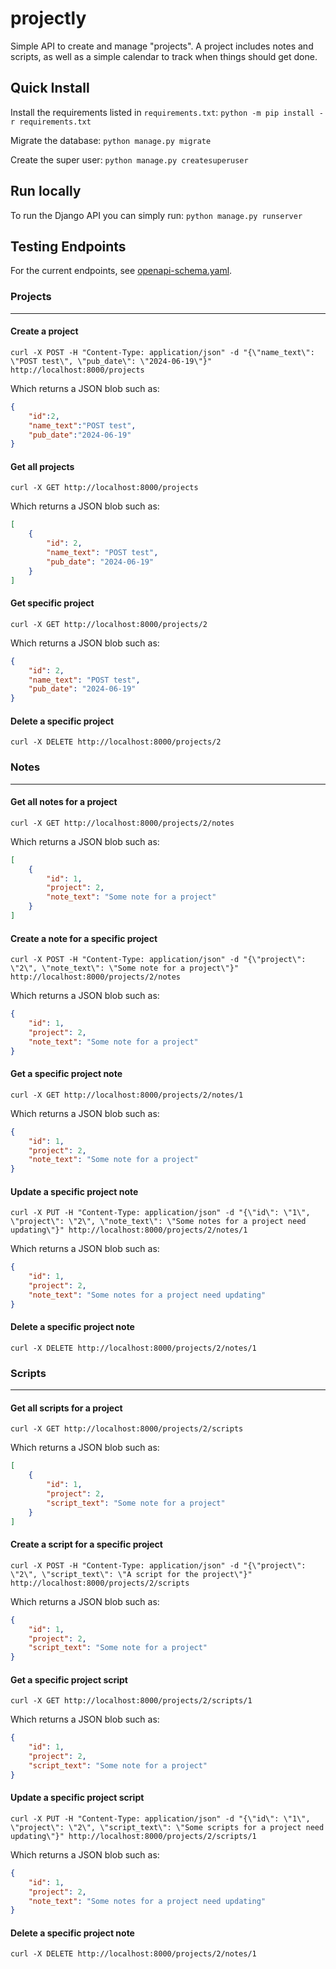# projectly
Simple API to create and manage "projects". A project includes notes and scripts, as well as a simple calendar to track when things should get done.

## Quick Install
Install the requirements listed in `requirements.txt`: `python -m pip install -r requirements.txt`

Migrate the database: `python manage.py migrate`

Create the super user: `python manage.py createsuperuser`
## Run locally
To run the Django API you can simply run: `python manage.py runserver`
## Testing Endpoints
For the current endpoints, see [openapi-schema.yaml](./openapi-schema.yaml).


### Projects
***
#### Create a project
```
curl -X POST -H "Content-Type: application/json" -d "{\"name_text\": \"POST test\", \"pub_date\": \"2024-06-19\"}" http://localhost:8000/projects
```

Which returns a JSON blob such as:

```json
{
    "id":2,
    "name_text":"POST test",
    "pub_date":"2024-06-19"
}
```


#### Get all projects
```curl -X GET http://localhost:8000/projects```

Which returns a JSON blob such as:

```json
[
    {
        "id": 2,
        "name_text": "POST test",
        "pub_date": "2024-06-19"
    }
]
```


#### Get specific project
```curl -X GET http://localhost:8000/projects/2```

Which returns a JSON blob such as:

```json
{
    "id": 2,
    "name_text": "POST test",
    "pub_date": "2024-06-19"
}
```

#### Delete a specific project
```curl -X DELETE http://localhost:8000/projects/2```


### Notes
***
#### Get all notes for a project
```curl -X GET http://localhost:8000/projects/2/notes```

Which returns a JSON blob such as:

```json
[
    {
        "id": 1,
        "project": 2,
        "note_text": "Some note for a project"
    }
]
```

#### Create a note for a specific project
```
curl -X POST -H "Content-Type: application/json" -d "{\"project\": \"2\", \"note_text\": \"Some note for a project\"}" http://localhost:8000/projects/2/notes
```


Which returns a JSON blob such as:

```json
{
    "id": 1,
    "project": 2,
    "note_text": "Some note for a project"
}
```

#### Get a specific project note
```curl -X GET http://localhost:8000/projects/2/notes/1```

Which returns a JSON blob such as:

```json
{
    "id": 1,
    "project": 2,
    "note_text": "Some note for a project"
}
```

#### Update a specific project note
```
curl -X PUT -H "Content-Type: application/json" -d "{\"id\": \"1\", \"project\": \"2\", \"note_text\": \"Some notes for a project need updating\"}" http://localhost:8000/projects/2/notes/1
```

Which returns a JSON blob such as:

```json
{
    "id": 1,
    "project": 2,
    "note_text": "Some notes for a project need updating"
}
```

#### Delete a specific project note

```curl -X DELETE http://localhost:8000/projects/2/notes/1```


### Scripts
***
#### Get all scripts for a project

```curl -X GET http://localhost:8000/projects/2/scripts```

Which returns a JSON blob such as:

```json
[
    {
        "id": 1,
        "project": 2,
        "script_text": "Some note for a project"
    }
]
```

#### Create a script for a specific project

```
curl -X POST -H "Content-Type: application/json" -d "{\"project\": \"2\", \"script_text\": \"A script for the project\"}" http://localhost:8000/projects/2/scripts
```


Which returns a JSON blob such as:

```json
{
    "id": 1,
    "project": 2,
    "script_text": "Some note for a project"
}
```

#### Get a specific project script
```curl -X GET http://localhost:8000/projects/2/scripts/1```

Which returns a JSON blob such as:

```json
{
    "id": 1,
    "project": 2,
    "script_text": "Some note for a project"
}
```

#### Update a specific project script

```
curl -X PUT -H "Content-Type: application/json" -d "{\"id\": \"1\", \"project\": \"2\", \"script_text\": \"Some scripts for a project need updating\"}" http://localhost:8000/projects/2/scripts/1
```

Which returns a JSON blob such as:

```json
{
    "id": 1,
    "project": 2,
    "note_text": "Some notes for a project need updating"
}
```

#### Delete a specific project note
```curl -X DELETE http://localhost:8000/projects/2/notes/1```
